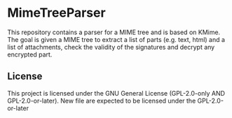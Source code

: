 # MimeTreeParser

This repository contains a parser for a MIME tree and is based on KMime. The
goal is given a MIME tree to extract a list of parts (e.g. text, html) and a
list of attachments, check the validity of the signatures and decrypt any
encrypted part.

## License

This project is licensed under the GNU General License (GPL-2.0-only AND GPL-2.0-or-later). New file are expected to be licensed under the GPL-2.0-or-later
